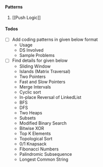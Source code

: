 #### Patterns
1) [[Push Logic]]

#### Todos
- [ ] Add coding patterns in given below format
	- Usage
	- DS Involved
	- Sample Problems
- [ ] Find details for given below
	- Sliding Window
	- Islands (Matrix Traversal)
	- Two Pointers
	- Fast and Slow Pointers
	- Merge Intervals
	- Cyclic sort
	- In-place Reversal of LinkedList
	- BFS
	- DFS
	- Two Heaps
	- Subsets
	- Modified Binary Search
	- Bitwise XOR
	- Top K Elements
	- Topological Sort
	- 0/1 Knapsack
	- Fibonacci Numbers
	- Palindromic Subsequence
	- Longest Common String